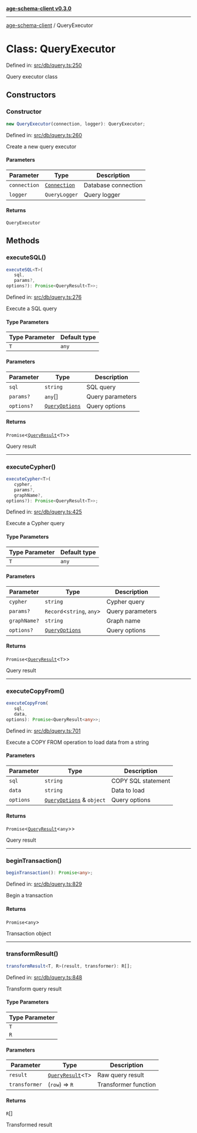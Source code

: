 [**age-schema-client v0.3.0**](../index.md)

***

[age-schema-client](../index.md) / QueryExecutor

# Class: QueryExecutor

Defined in: [src/db/query.ts:250](https://github.com/standardbeagle/ageSchemaClient/blob/main/src/db/query.ts#L250)

Query executor class

## Constructors

### Constructor

```ts
new QueryExecutor(connection, logger): QueryExecutor;
```

Defined in: [src/db/query.ts:260](https://github.com/standardbeagle/ageSchemaClient/blob/main/src/db/query.ts#L260)

Create a new query executor

#### Parameters

| Parameter | Type | Description |
| ------ | ------ | ------ |
| `connection` | [`Connection`](../interfaces/Connection.md) | Database connection |
| `logger` | `QueryLogger` | Query logger |

#### Returns

`QueryExecutor`

## Methods

### executeSQL()

```ts
executeSQL<T>(
   sql, 
   params?, 
options?): Promise<QueryResult<T>>;
```

Defined in: [src/db/query.ts:276](https://github.com/standardbeagle/ageSchemaClient/blob/main/src/db/query.ts#L276)

Execute a SQL query

#### Type Parameters

| Type Parameter | Default type |
| ------ | ------ |
| `T` | `any` |

#### Parameters

| Parameter | Type | Description |
| ------ | ------ | ------ |
| `sql` | `string` | SQL query |
| `params?` | `any`[] | Query parameters |
| `options?` | [`QueryOptions`](../interfaces/QueryOptions.md) | Query options |

#### Returns

`Promise`\<[`QueryResult`](../interfaces/QueryResult.md)\<`T`\>\>

Query result

***

### executeCypher()

```ts
executeCypher<T>(
   cypher, 
   params?, 
   graphName?, 
options?): Promise<QueryResult<T>>;
```

Defined in: [src/db/query.ts:425](https://github.com/standardbeagle/ageSchemaClient/blob/main/src/db/query.ts#L425)

Execute a Cypher query

#### Type Parameters

| Type Parameter | Default type |
| ------ | ------ |
| `T` | `any` |

#### Parameters

| Parameter | Type | Description |
| ------ | ------ | ------ |
| `cypher` | `string` | Cypher query |
| `params?` | `Record`\<`string`, `any`\> | Query parameters |
| `graphName?` | `string` | Graph name |
| `options?` | [`QueryOptions`](../interfaces/QueryOptions.md) | Query options |

#### Returns

`Promise`\<[`QueryResult`](../interfaces/QueryResult.md)\<`T`\>\>

Query result

***

### executeCopyFrom()

```ts
executeCopyFrom(
   sql, 
   data, 
options): Promise<QueryResult<any>>;
```

Defined in: [src/db/query.ts:701](https://github.com/standardbeagle/ageSchemaClient/blob/main/src/db/query.ts#L701)

Execute a COPY FROM operation to load data from a string

#### Parameters

| Parameter | Type | Description |
| ------ | ------ | ------ |
| `sql` | `string` | COPY SQL statement |
| `data` | `string` | Data to load |
| `options` | [`QueryOptions`](../interfaces/QueryOptions.md) & `object` | Query options |

#### Returns

`Promise`\<[`QueryResult`](../interfaces/QueryResult.md)\<`any`\>\>

Query result

***

### beginTransaction()

```ts
beginTransaction(): Promise<any>;
```

Defined in: [src/db/query.ts:829](https://github.com/standardbeagle/ageSchemaClient/blob/main/src/db/query.ts#L829)

Begin a transaction

#### Returns

`Promise`\<`any`\>

Transaction object

***

### transformResult()

```ts
transformResult<T, R>(result, transformer): R[];
```

Defined in: [src/db/query.ts:848](https://github.com/standardbeagle/ageSchemaClient/blob/main/src/db/query.ts#L848)

Transform query result

#### Type Parameters

| Type Parameter |
| ------ |
| `T` |
| `R` |

#### Parameters

| Parameter | Type | Description |
| ------ | ------ | ------ |
| `result` | [`QueryResult`](../interfaces/QueryResult.md)\<`T`\> | Raw query result |
| `transformer` | (`row`) => `R` | Transformer function |

#### Returns

`R`[]

Transformed result

